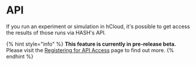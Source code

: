# API

If you run an experiment or simulation in hCloud, it's possible to get access the results of those runs via HASH's API.

{% hint style="info" %}
**This feature is currently in pre-release beta.** Please visit the [Registering for API Access](../../api/register-for-access.md) page to find out more.
{% endhint %}

